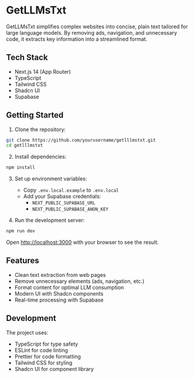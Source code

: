 # GetLLMsTxt

GetLLMsTxt simplifies complex websites into concise, plain text tailored for large language models. By removing ads, navigation, and unnecessary code, it extracts key information into a streamlined format.

## Tech Stack

- Next.js 14 (App Router)
- TypeScript
- Tailwind CSS
- Shadcn UI
- Supabase

## Getting Started

1. Clone the repository:
```bash
git clone https://github.com/yourusername/getlllmstxt.git
cd getlllmstxt
```

2. Install dependencies:
```bash
npm install
```

3. Set up environment variables:
   - Copy `.env.local.example` to `.env.local`
   - Add your Supabase credentials:
     - `NEXT_PUBLIC_SUPABASE_URL`
     - `NEXT_PUBLIC_SUPABASE_ANON_KEY`

4. Run the development server:
```bash
npm run dev
```

Open [http://localhost:3000](http://localhost:3000) with your browser to see the result.

## Features

- Clean text extraction from web pages
- Remove unnecessary elements (ads, navigation, etc.)
- Format content for optimal LLM consumption
- Modern UI with Shadcn components
- Real-time processing with Supabase

## Development

The project uses:
- TypeScript for type safety
- ESLint for code linting
- Prettier for code formatting
- Tailwind CSS for styling
- Shadcn UI for component library
